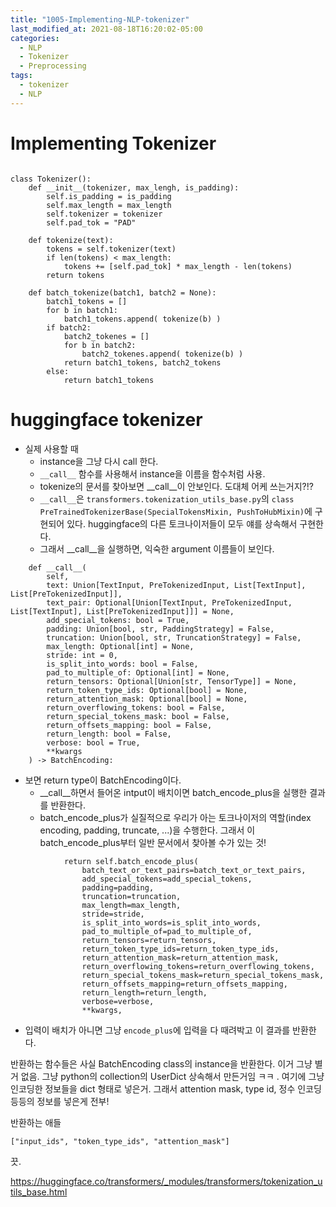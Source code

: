 ```yaml
---
title: "1005-Implementing-NLP-tokenizer"
last_modified_at: 2021-08-18T16:20:02-05:00
categories:
  - NLP
  - Tokenizer
  - Preprocessing
tags:
  - tokenizer
  - NLP
---
```




# Implementing Tokenizer


```

class Tokenizer():
    def __init__(tokenizer, max_lengh, is_padding):
        self.is_padding = is_padding
        self.max_length = max_length
        self.tokenizer = tokenizer
        self.pad_tok = "PAD"

    def tokenize(text):
        tokens = self.tokenizer(text)
        if len(tokens) < max_length:
            tokens += [self.pad_tok] * max_length - len(tokens)
        return tokens

    def batch_tokenize(batch1, batch2 = None):
        batch1_tokens = []
        for b in batch1:
            batch1_tokens.append( tokenize(b) )
        if batch2:
            batch2_tokenes = []
            for b in batch2:
                batch2_tokenes.append( tokenize(b) )
            return batch1_tokens, batch2_tokens
        else:
            return batch1_tokens

```

# huggingface tokenizer

* 실제 사용할 때 
  * instance을 그냥 다시 call 한다.
  * `__call__` 함수를 사용해서 instance을 이름을 함수처럼 사용.
  * tokenize의 문서를 찾아보면 __call__이 안보인다. 도대체 어케 쓰는거지?!?
  * `__call__`은 `transformers.tokenization_utils_base.py`의 `class PreTrainedTokenizerBase(SpecialTokensMixin, PushToHubMixin)`에 구현되어 있다. huggingface의 다른 토크나이저들이 모두 얘를 상속해서 구현한다.
  * 그래서 __call__을 실행하면, 익숙한 argument 이름들이 보인다.

```
    def __call__(
        self,
        text: Union[TextInput, PreTokenizedInput, List[TextInput], List[PreTokenizedInput]],
        text_pair: Optional[Union[TextInput, PreTokenizedInput, List[TextInput], List[PreTokenizedInput]]] = None,
        add_special_tokens: bool = True,
        padding: Union[bool, str, PaddingStrategy] = False,
        truncation: Union[bool, str, TruncationStrategy] = False,
        max_length: Optional[int] = None,
        stride: int = 0,
        is_split_into_words: bool = False,
        pad_to_multiple_of: Optional[int] = None,
        return_tensors: Optional[Union[str, TensorType]] = None,
        return_token_type_ids: Optional[bool] = None,
        return_attention_mask: Optional[bool] = None,
        return_overflowing_tokens: bool = False,
        return_special_tokens_mask: bool = False,
        return_offsets_mapping: bool = False,
        return_length: bool = False,
        verbose: bool = True,
        **kwargs
    ) -> BatchEncoding:
```

* 보면 return type이 BatchEncoding이다.
  * __call__하면서 들어온 intput이 배치이면 batch_encode_plus을 실행한 결과를 반환한다.
  * batch_encode_plus가 실질적으로 우리가 아는 토크나이저의 역할(index encoding, padding, truncate, ...)을 수행한다. 그래서 이 batch_encode_plus부터 일반 문서에서 찾아볼 수가 있는 것!

```
            return self.batch_encode_plus(
                batch_text_or_text_pairs=batch_text_or_text_pairs,
                add_special_tokens=add_special_tokens,
                padding=padding,
                truncation=truncation,
                max_length=max_length,
                stride=stride,
                is_split_into_words=is_split_into_words,
                pad_to_multiple_of=pad_to_multiple_of,
                return_tensors=return_tensors,
                return_token_type_ids=return_token_type_ids,
                return_attention_mask=return_attention_mask,
                return_overflowing_tokens=return_overflowing_tokens,
                return_special_tokens_mask=return_special_tokens_mask,
                return_offsets_mapping=return_offsets_mapping,
                return_length=return_length,
                verbose=verbose,
                **kwargs,
```
* 입력이 배치가 아니면 그냥 `encode_plus`에 입력을 다 때려박고 이 결과를 반환한다.

반환하는 함수들은 사실 BatchEncoding class의 instance을 반환한다. 이거 그냥 별거 없음. 그냥 python의 collection의 UserDict 상속해서 만든거임 ㅋㅋ . 여기에 그냥 인코딩한 정보들을 dict 형태로 넣은거. 그래서 attention mask, type id, 정수 인코딩 등등의 정보를 넣은게 전부! 

반환하는 애들

```
["input_ids", "token_type_ids", "attention_mask"]
```

끗.

https://huggingface.co/transformers/_modules/transformers/tokenization_utils_base.html

